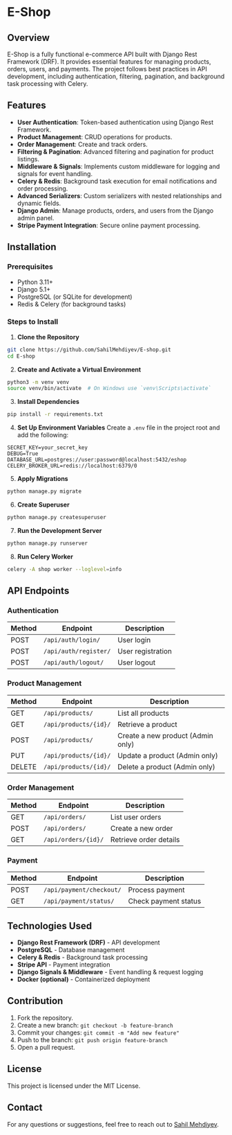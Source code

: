 # E-Shop

## Overview
E-Shop is a fully functional e-commerce API built with Django Rest Framework (DRF). It provides essential features for managing products, orders, users, and payments. The project follows best practices in API development, including authentication, filtering, pagination, and background task processing with Celery.

## Features
- **User Authentication**: Token-based authentication using Django Rest Framework.
- **Product Management**: CRUD operations for products.
- **Order Management**: Create and track orders.
- **Filtering & Pagination**: Advanced filtering and pagination for product listings.
- **Middleware & Signals**: Implements custom middleware for logging and signals for event handling.
- **Celery & Redis**: Background task execution for email notifications and order processing.
- **Advanced Serializers**: Custom serializers with nested relationships and dynamic fields.
- **Django Admin**: Manage products, orders, and users from the Django admin panel.
- **Stripe Payment Integration**: Secure online payment processing.

## Installation

### Prerequisites
- Python 3.11+
- Django 5.1+
- PostgreSQL (or SQLite for development)
- Redis & Celery (for background tasks)

### Steps to Install

1. **Clone the Repository**
```bash
git clone https://github.com/SahilMehdiyev/E-shop.git
cd E-shop
```

2. **Create and Activate a Virtual Environment**
```bash
python3 -m venv venv
source venv/bin/activate  # On Windows use `venv\Scripts\activate`
```

3. **Install Dependencies**
```bash
pip install -r requirements.txt
```

4. **Set Up Environment Variables**
Create a `.env` file in the project root and add the following:
```env
SECRET_KEY=your_secret_key
DEBUG=True
DATABASE_URL=postgres://user:password@localhost:5432/eshop
CELERY_BROKER_URL=redis://localhost:6379/0
```

5. **Apply Migrations**
```bash
python manage.py migrate
```

6. **Create Superuser**
```bash
python manage.py createsuperuser
```

7. **Run the Development Server**
```bash
python manage.py runserver
```

8. **Run Celery Worker**
```bash
celery -A shop worker --loglevel=info
```

## API Endpoints

### Authentication
| Method | Endpoint               | Description |
|--------|------------------------|-------------|
| POST   | `/api/auth/login/`     | User login |
| POST   | `/api/auth/register/`  | User registration |
| POST   | `/api/auth/logout/`    | User logout |

### Product Management
| Method | Endpoint             | Description |
|--------|----------------------|-------------|
| GET    | `/api/products/`     | List all products |
| GET    | `/api/products/{id}/` | Retrieve a product |
| POST   | `/api/products/`     | Create a new product (Admin only) |
| PUT    | `/api/products/{id}/` | Update a product (Admin only) |
| DELETE | `/api/products/{id}/` | Delete a product (Admin only) |

### Order Management
| Method | Endpoint         | Description |
|--------|----------------|-------------|
| GET    | `/api/orders/`  | List user orders |
| POST   | `/api/orders/`  | Create a new order |
| GET    | `/api/orders/{id}/` | Retrieve order details |

### Payment
| Method | Endpoint           | Description |
|--------|-------------------|-------------|
| POST   | `/api/payment/checkout/` | Process payment |
| GET    | `/api/payment/status/`   | Check payment status |

## Technologies Used
- **Django Rest Framework (DRF)** - API development
- **PostgreSQL** - Database management
- **Celery & Redis** - Background task processing
- **Stripe API** - Payment integration
- **Django Signals & Middleware** - Event handling & request logging
- **Docker (optional)** - Containerized deployment

## Contribution
1. Fork the repository.
2. Create a new branch: `git checkout -b feature-branch`
3. Commit your changes: `git commit -m "Add new feature"`
4. Push to the branch: `git push origin feature-branch`
5. Open a pull request.

## License
This project is licensed under the MIT License.

## Contact
For any questions or suggestions, feel free to reach out to [Sahil Mehdiyev](https://github.com/SahilMehdiyev).

